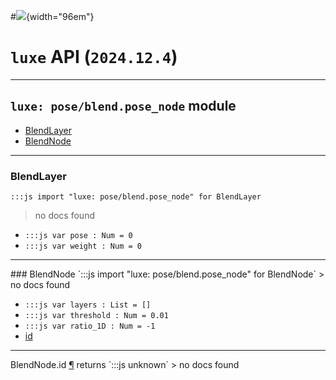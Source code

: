 #![](../../../../../../images/luxe-dark.svg){width="96em"}

# `luxe` API (`2024.12.4`)  


---

## `luxe: pose/blend.pose_node` module

- [BlendLayer](#blendlayer)   
- [BlendNode](#blendnode)   

---

### BlendLayer
`:::js import "luxe: pose/blend.pose_node" for BlendLayer`
> no docs found

- `:::js var pose : Num = 0`
- `:::js var weight : Num = 0`

<hr/>
### BlendNode
`:::js import "luxe: pose/blend.pose_node" for BlendNode`
> no docs found

- `:::js var layers : List = []`
- `:::js var threshold : Num = 0.01`
- `:::js var ratio_1D : Num = -1`
- [id](#BlendNode.id)

<hr/>
<endpoint module="luxe: pose/blend.pose_node" class="BlendNode" signature="id"></endpoint>
<signature id="BlendNode.id">BlendNode.id
<a class="headerlink" href="#BlendNode.id" title="Permanent link">¶</a></signature>
<span class='api_ret'>returns</span> `:::js unknown`
> no docs found   

